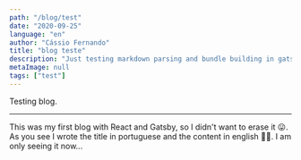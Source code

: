 ```yaml
---
path: "/blog/test"
date: "2020-09-25"
language: "en"
author: "Cássio Fernando"
title: "blog teste"
description: "Just testing markdown parsing and bundle building in gatsby."
metaImage: null
tags: ["test"]
---
```


Testing blog.

---

This was my first blog with React and Gatsby, so I didn't want to erase it 😛.
As you see I wrote the title in portuguese and the content in english 🤦‍♂️.
I am only seeing it now...